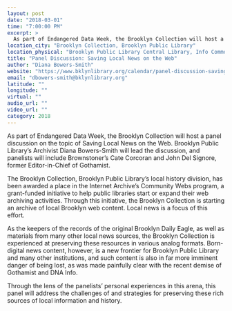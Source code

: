 ```yaml
---
layout: post
date: "2018-03-01"
time: "7:00:00 PM"
excerpt: >
  As part of Endangered Data Week, the Brooklyn Collection will host a panel discussion on the topic of Saving Local News on the Web. Brooklyn...
location_city: "Brooklyn Collection, Brooklyn Public Library"
location_physical: "Brooklyn Public Library Central Library, Info Commons Lab"
title: "Panel Discussion: Saving Local News on the Web"
author: "Diana Bowers-Smith"
website: "https://www.bklynlibrary.org/calendar/panel-discussion-saving-central-library-info-030118"
email: "dbowers-smith@bklynlibrary.org"
latitude: ""
longitude: ""
virtual: ""
audio_url: ""
video_url: ""
category: 2018
---
```


As part of Endangered Data Week, the Brooklyn Collection will host a panel discussion on the topic of Saving Local News on the Web. Brooklyn Public Library’s Archivist Diana Bowers-Smith will lead the discussion, and panelists will include Brownstoner’s Cate Corcoran and John Del Signore, former Editor-in-Chief of Gothamist.

The Brooklyn Collection, Brooklyn Public Library’s local history division, has been awarded a place in the Internet Archive’s Community Webs program, a grant-funded initiative to help public libraries start or expand their web archiving activities. Through this initiative, the Brooklyn Collection is starting an archive of local Brooklyn web content. Local news is a focus of this effort.

As the keepers of the records of the original Brooklyn Daily Eagle, as well as materials from many other local news sources, the Brooklyn Collection is experienced at preserving these resources in various analog formats. Born-digital news content, however, is a new frontier for Brooklyn Public Library and many other institutions, and such content is also in far more imminent danger of being lost, as was made painfully clear with the recent demise of Gothamist and DNA Info.

Through the lens of the panelists’ personal experiences in this arena, this panel will address the challenges of and strategies for preserving these rich sources of local information and history.
